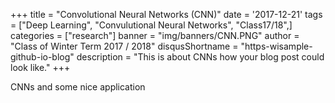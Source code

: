 +++
title = "Convolutional Neural Networks (CNN)"
date = '2017-12-21'
tags = ["Deep Learning", "Convulutional Neural Networks", "Class17/18",]
categories = ["research"]
banner = "img/banners/CNN.PNG"
author = "Class of Winter Term 2017 / 2018"
disqusShortname = "https-wisample-github-io-blog"
description = "This is about CNNs how your blog post could look like."
+++

CNNs and some nice application